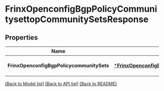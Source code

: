 # FrinxOpenconfigBgpPolicyCommunitysettopCommunitySetsResponse

## Properties
Name | Type | Description | Notes
------------ | ------------- | ------------- | -------------
**FrinxOpenconfigBgpPolicycommunitySets** | [***FrinxOpenconfigBgpPolicyCommunitysettopCommunitySets**](frinx.openconfig.bgp.policy.communitysettop.CommunitySets.md) |  | [optional] [default to null]

[[Back to Model list]](../README.md#documentation-for-models) [[Back to API list]](../README.md#documentation-for-api-endpoints) [[Back to README]](../README.md)



